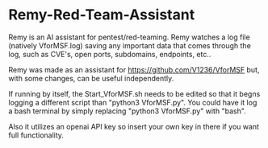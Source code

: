 # Remy-Red-Team-Assistant
Remy is an AI assistant for pentest/red-teaming. Remy watches a log file (natively VforMSF.log) saving any important data that comes through the log, such as CVE's, open ports, subdomains, endpoints, etc..

Remy was made as an assistant for https://github.com/V1236/VforMSF but, with some changes, can be useful independently.

If running by itself, the Start_VforMSF.sh needs to be edited so that it begns logging a different script than "python3 VforMSF.py". You could have it log a bash terminal by simply replacing "python3 VforMSF.py" with "bash".

Also it utilizes an openai API key so insert your own key in there if you want full functionality.
